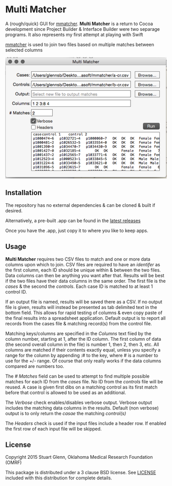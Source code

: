 # Multi Matcher

A (rough/quick) GUI for [mmatcher](https://github.com/oklasoft/mmatcher).
**Multi Matcher** is a return to Cocoa development since Project Builder
& Interface Builder were two separage programs. It also represents my first
attempt at playing with Swift

[mmatcher](https://github.com/oklasoft/mmatcher) is used to join two files
based on multiple matches between selected columns

![](screenshot.png)

## Installation

The repository has no external dependencies & can be cloned & built if desired.

Alternatively, a pre-built .app can be found in the [latest releases](https://github.com/oklasoft/Multi-Matcher/releases/latest)

Once you have the .app, just copy it to where you like to keep apps.

## Usage

**Multi Matcher** requires two CSV files to match and one or more data columns upon which
to join. CSV files are required to have an *identifer* as the first column, each ID should be
unique within & between the two files. Data columns can then be anything you want after that.
Results will be best if the two files have their data columns in the same order. The first file
is the *cases* & the second the *controls*. Each case ID is matched to at least 1 control ID.

If an output file is named, results will be saved there as a CSV. If no output file is given,
results will instead be presented as tab delimited text in the bottom field. This allows for
rapid testing of columns & even copy paste of the final results into a spreadsheet application.
Default output is to report all records from the cases file & matching record(s) from the control
file.

Matching keys/columns are specified in the *Columns* text fiied by the column number, starting
at 1, after the ID column. The first column of data (the second overall column in the file) is
number 1, then 2, then 3, etc. All columns are matched if their contents exactly equal, unless
you specify a range for the column by appending :# to the key, where # is a number to use for
the +/- range. Of course that only really works if the data columns compared are numbers too.

The *# Matches* field can be used to attempt to find multiple possible matches for each ID from
the *cases* file. No ID from the *controls* file will be reused. A case is given first dibs on a
matching control as its first match before that control is allowed to be used as an additional.

The *Verbose* check enables/disables verbose output. Verbose output includes the matching data
columns in the results. Default (non verbose) output is to only return the *casae* the matching
*control(s)*

The *Headers* check is used if the input files include a header row. If enabled the first row
of each input file will be skipped.


## License

Copyright 2015 Stuart Glenn, Oklahoma Medical Research Foundation (OMRF)

This package is distributed under a 3 clause BSD license. See [LICENSE](LICENSE)
included with this distribution for complete details.
